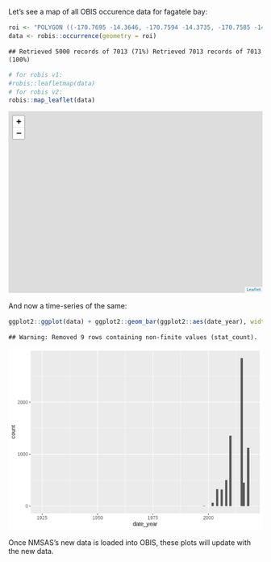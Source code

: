 
Let’s see a map of all OBIS occurence data for fagatele
bay:

``` r
roi <- "POLYGON ((-170.7695 -14.3646, -170.7594 -14.3735, -170.7585 -14.3610, -170.7682 -14.3601, -170.7695 -14.3646))"
data <- robis::occurrence(geometry = roi)
```

    ## Retrieved 5000 records of 7013 (71%) Retrieved 7013 records of 7013 (100%)

``` r
# for robis v1:
#robis::leafletmap(data)
# for robis v2:
robis::map_leaflet(data)
```

![](fagatele_files/figure-gfm/fagatele%20bay%20query-1.png)<!-- -->

And now a time-series of the
same:

``` r
ggplot2::ggplot(data) + ggplot2::geom_bar(ggplot2::aes(date_year), width = 1)
```

    ## Warning: Removed 9 rows containing non-finite values (stat_count).

![](fagatele_files/figure-gfm/fagatele%20query%20ts-1.png)<!-- -->

Once NMSAS’s new data is loaded into OBIS, these plots will update with
the new data.
